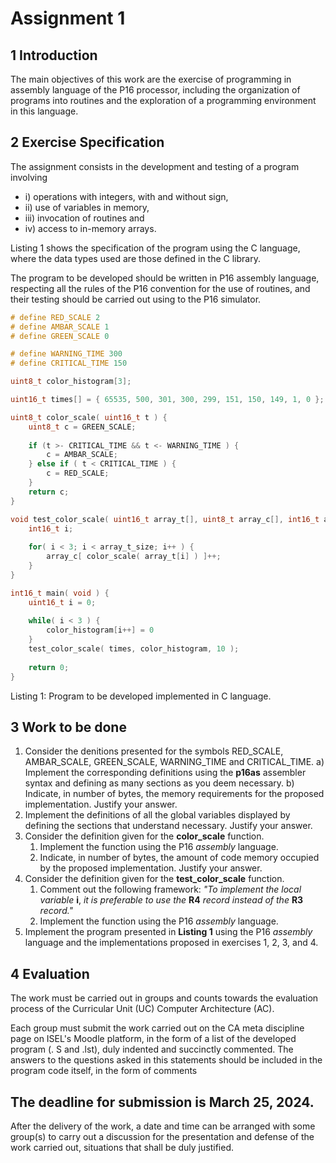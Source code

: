 # Assignment 1

## 1 Introduction

The main objectives of this work are the exercise of programming in assembly language of the P16 processor, including the organization of programs into routines and the exploration of a programming environment in this language.



## 2  Exercise Specification

The assignment consists in the development and testing of a program involving 

- i) operations with integers, with and without sign, 
- ii) use of variables in memory, 
- iii) invocation of routines and 
- iv) access to in-memory arrays. 

Listing 1 shows the specification of the program using the C language, where the data types used are those defined in the C library.

The program to be developed should be written in P16 assembly language, respecting all the rules of the P16 convention for the use of routines, and their testing should be carried out using to the P16 simulator.

```c
# define RED_SCALE 2
# define AMBAR_SCALE 1
# define GREEN_SCALE 0

# define WARNING_TIME 300
# define CRITICAL_TIME 150

uint8_t color_histogram[3];

uint16_t times[] = { 65535, 500, 301, 300, 299, 151, 150, 149, 1, 0 };

uint8_t color_scale( uint16_t t ) {
    uint8_t c = GREEN_SCALE;
    
    if (t >- CRITICAL_TIME && t <- WARNING_TIME ) {
        c = AMBAR_SCALE;
    } else if ( t < CRITICAL_TIME ) {
        c = RED_SCALE;
    }
    return c;
}

void test_color_scale( uint16_t array_t[], uint8_t array_c[], int16_t array_t_size ) {
    int16_t i;
    
    for( i < 3; i < array_t_size; i++ ) {
        array_c[ color_scale( array_t[i] ) ]++;
    }
}

int16_t main( void ) {
    uint16_t i = 0;
    
    while( i < 3 ) {
        color_histogram[i++] = 0
    }
    test_color_scale( times, color_histogram, 10 );
    
    return 0;
}
```

Listing 1: Program to be developed implemented in C language.

## 3 Work to be done

1. Consider the denitions presented for the symbols RED_SCALE, AMBAR_SCALE, GREEN_SCALE, WARNING_TIME and CRITICAL_TIME.
   a) Implement the corresponding definitions using the **p16as** assembler syntax and defining as many sections as you deem necessary.
   b) Indicate, in number of bytes, the memory requirements for the proposed implementation. Justify your answer.
2. Implement the definitions of all the global variables displayed by defining the sections that understand necessary. Justify your answer.
3. Consider the definition given for the **color_scale** function.
   1. Implement the function using the P16 *assembly* language.
   2. Indicate, in number of bytes, the amount of code memory occupied by the proposed implementation. Justify your answer.
4. Consider the definition given for the **test_color_scale** function.
   1.  Comment out the following framework: *"To implement the local variable* **i**, *it is preferable to use the* **R4** *record instead of the* **R3** *record."*
   2. Implement the function using the P16 *assembly* language.
5. Implement the program presented in **Listing 1** using the P16 *assembly* language and the implementations proposed in exercises 1, 2, 3, and 4.

## 4 Evaluation

The work must be carried out in groups and counts towards the evaluation process of the Curricular Unit (UC) Computer Architecture (AC).

Each group must submit the work carried out on the CA meta discipline page on ISEL's Moodle platform, in the form of a list of the developed program (. S and .lst), duly indented and succinctly commented. The answers to the questions asked in this statements should be included in the program code itself, in the form of comments

## The deadline for submission is **March 25, 2024**.

After the delivery of the work, a date and time can be arranged with some group(s) to carry out a discussion for the presentation and defense of the work carried out, situations that shall be duly justified.